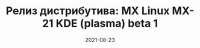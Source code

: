 ---
layout: post
title:  "Релиз дистрибутива: MX Linux MX-21 KDE (plasma) beta 1"
date: 2021-08-23   
---